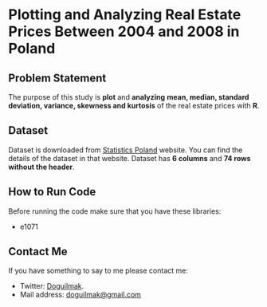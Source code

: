 
# Plotting and Analyzing Real Estate Prices Between 2004 and 2008 in Poland

## Problem Statement

The purpose of this study is **plot** and **analyzing** **mean, median, standard deviation, variance, skewness and kurtosis** of the real estate prices with **R**.

## Dataset

Dataset is downloaded from [Statistics Poland](https://stat.gov.pl/en/) website. You can find the details of the dataset in that website. Dataset has **6 columns** and **74 rows without the header**.

## How to Run Code

Before running the code make sure that you have these libraries:

 - e1071
    
## Contact Me

If you have something to say to me please contact me: 

 - Twitter: [Doguilmak](https://twitter.com/Doguilmak).  
 - Mail address: doguilmak@gmail.com
 